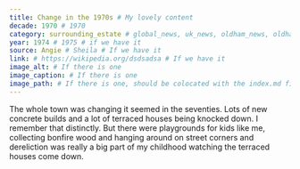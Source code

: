 ```yaml
---
title: Change in the 1970s # My lovely content
decade: 1970 # 1970
category: surrounding_estate # global_news, uk_news, oldham_news, oldham_history, towers, surrounding_estate # Always exactly one category
year: 1974 # 1975 # if we have it
source: Angie # Sheila # If we have it
link: # https://wikipedia.org/dsdsadsa # If we have it
image_alt: # If there is one
image_caption: # If there is one
image_path: # If there is one, should be colocated with the index.md file in the folder
---
```


The whole town was changing it seemed in the seventies. Lots of new concrete builds and a lot of terraced houses being knocked down. I remember that distinctly. But there were playgrounds for kids like me, collecting bonfire wood and hanging around on street corners and dereliction was really a big part of my childhood watching the terraced houses come down.
